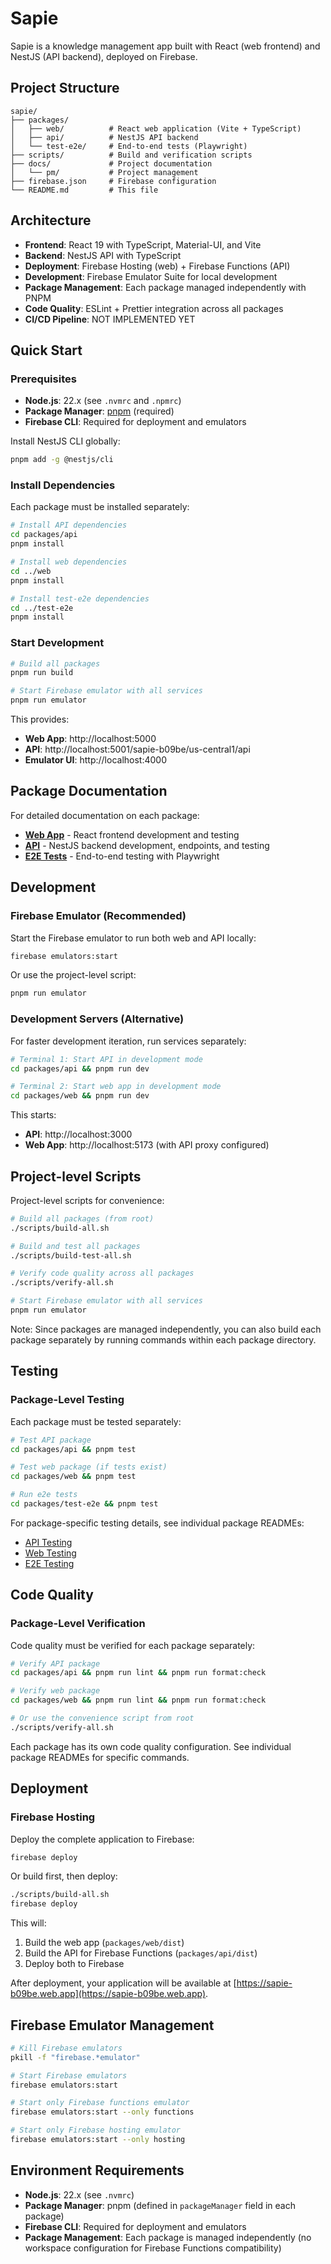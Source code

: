 # Sapie

Sapie is a knowledge management app built with React (web frontend) and NestJS (API backend), deployed on Firebase.

## Project Structure

```
sapie/
├── packages/
│   ├── web/          # React web application (Vite + TypeScript)
│   ├── api/          # NestJS API backend
│   └── test-e2e/     # End-to-end tests (Playwright)
├── scripts/          # Build and verification scripts
├── docs/             # Project documentation
│   └── pm/           # Project management
├── firebase.json     # Firebase configuration
└── README.md         # This file
```

## Architecture

- **Frontend**: React 19 with TypeScript, Material-UI, and Vite
- **Backend**: NestJS API with TypeScript
- **Deployment**: Firebase Hosting (web) + Firebase Functions (API)
- **Development**: Firebase Emulator Suite for local development
- **Package Management**: Each package managed independently with PNPM
- **Code Quality**: ESLint + Prettier integration across all packages
- **CI/CD Pipeline**: NOT IMPLEMENTED YET

## Quick Start

### Prerequisites

- **Node.js**: 22.x (see `.nvmrc` and `.npmrc`)
- **Package Manager**: [pnpm](https://pnpm.io/installation) (required)
- **Firebase CLI**: Required for deployment and emulators

Install NestJS CLI globally:
```bash
pnpm add -g @nestjs/cli
```

### Install Dependencies

Each package must be installed separately:

```bash
# Install API dependencies
cd packages/api
pnpm install

# Install web dependencies
cd ../web
pnpm install

# Install test-e2e dependencies
cd ../test-e2e
pnpm install
```

### Start Development

```bash
# Build all packages
pnpm run build

# Start Firebase emulator with all services
pnpm run emulator
```

This provides:
- **Web App**: http://localhost:5000
- **API**: http://localhost:5001/sapie-b09be/us-central1/api
- **Emulator UI**: http://localhost:4000

## Package Documentation

For detailed documentation on each package:

- **[Web App](./packages/web/README.md)** - React frontend development and testing
- **[API](./packages/api/README.md)** - NestJS backend development, endpoints, and testing  
- **[E2E Tests](./packages/test-e2e/README.md)** - End-to-end testing with Playwright

## Development

### Firebase Emulator (Recommended)

Start the Firebase emulator to run both web and API locally:
```bash
firebase emulators:start
```

Or use the project-level script:
```bash
pnpm run emulator
```

### Development Servers (Alternative)

For faster development iteration, run services separately:

```bash
# Terminal 1: Start API in development mode
cd packages/api && pnpm run dev

# Terminal 2: Start web app in development mode  
cd packages/web && pnpm run dev
```

This starts:
- **API**: http://localhost:3000
- **Web App**: http://localhost:5173 (with API proxy configured)

## Project-level Scripts

Project-level scripts for convenience:

```bash
# Build all packages (from root)
./scripts/build-all.sh

# Build and test all packages
./scripts/build-test-all.sh

# Verify code quality across all packages
./scripts/verify-all.sh

# Start Firebase emulator with all services
pnpm run emulator
```

Note: Since packages are managed independently, you can also build each package separately by running commands within each package directory.

## Testing

### Package-Level Testing
Each package must be tested separately:

```bash
# Test API package
cd packages/api && pnpm test

# Test web package (if tests exist)
cd packages/web && pnpm test

# Run e2e tests
cd packages/test-e2e && pnpm test
```

For package-specific testing details, see individual package READMEs:
- [API Testing](./packages/api/README.md#testing)
- [Web Testing](./packages/web/README.md#code-quality)
- [E2E Testing](./packages/test-e2e/README.md#running-tests)

## Code Quality

### Package-Level Verification
Code quality must be verified for each package separately:

```bash
# Verify API package
cd packages/api && pnpm run lint && pnpm run format:check

# Verify web package
cd packages/web && pnpm run lint && pnpm run format:check

# Or use the convenience script from root
./scripts/verify-all.sh
```

Each package has its own code quality configuration. See individual package READMEs for specific commands.

## Deployment

### Firebase Hosting

Deploy the complete application to Firebase:

```bash
firebase deploy
```

Or build first, then deploy:
```bash
./scripts/build-all.sh
firebase deploy
```

This will:
1. Build the web app (`packages/web/dist`)
2. Build the API for Firebase Functions (`packages/api/dist`)
3. Deploy both to Firebase

After deployment, your application will be available at [https://sapie-b09be.web.app](https://sapie-b09be.web.app).

## Firebase Emulator Management

```bash
# Kill Firebase emulators
pkill -f "firebase.*emulator"

# Start Firebase emulators
firebase emulators:start

# Start only Firebase functions emulator
firebase emulators:start --only functions

# Start only Firebase hosting emulator  
firebase emulators:start --only hosting
```

## Environment Requirements

- **Node.js**: 22.x (see `.nvmrc`)
- **Package Manager**: pnpm (defined in `packageManager` field in each package)
- **Firebase CLI**: Required for deployment and emulators
- **Package Management**: Each package is managed independently (no workspace configuration for Firebase Functions compatibility)
